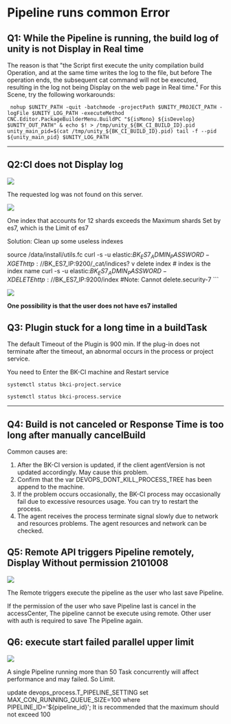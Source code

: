  # Pipeline runs common Error 

 ## Q1: While the Pipeline is running, the build log of unity is not Display in Real time 

 The reason is that "the Script first execute the unity compilation build Operation, and at the same time writes the log to the file, but before The operation ends, the subsequent cat command will not be executed, resulting in the log not being Display on the web page in Real time." For this Scene, try the following workarounds: 

 ```  nohup $UNITY_PATH -quit -batchmode -projectPath $UNITY_PROJECT_PATH -logFile $UNITY_LOG_PATH -executeMethod CNC.Editor.PackageBuilderMenu.BuildPC "${isMono} ${isDevelop} $UNITY_OUT_PATH" & echo $! > /tmp/unity_${BK_CI_BUILD_ID}.pid unity_main_pid=$(cat /tmp/unity_${BK_CI_BUILD_ID}.pid) tail -f --pid ${unity_main_pid} $UNITY_LOG_PATH ``` 

 --- 

 ## Q2:CI does not Display log 

 ![](../../../assets/image-20220301101202-xwkmo.png) 

 The requested log was not found on this server. 

 ![](../../../assets/image-20220301101202-bduGg.png) 

 One index that accounts for 12 shards exceeds the Maximum shards Set by es7, which is the Limit of es7 

 Solution: Clean up some useless indexes 

 source /data/install/utils.fc curl -s -u elastic:$BK_ES7_ADMIN_PASSWORD -X GET http://$BK_ES7_IP:9200/_cat/indices?  v delete index # index is the index name curl -s -u elastic:$BK_ES7_ADMIN_PASSWORD -X DELETE http://$BK_ES7_IP:9200/index #Note: Cannot delete.security-7 ``` 

 ![](./../../../assets/image-20220301101202-RWPNo.png) 

 **One possibility is that the user does not have es7 installed** 



 ## Q3: Plugin stuck for a long time in a buildTask 

 The default Timeout of the Plugin is 900 min. If the plug-in does not terminate after the timeout, an abnormal occurs in the process or project service. 

 You need to Enter the BK-CI machine and Restart service 

 ```systemctl status bkci-project.service ``` 

 ```systemctl status bkci-process.service``` 

 --- 

 ## Q4: Build is not canceled or Response Time is too long after manually cancelBuild 

 Common causes are: 

 1. After the BK-CI version is updated, if the client agentVersion is not updated accordingly.  May cause this problem. 
 2. Confirm that the var DEVOPS_DONT_KILL_PROCESS_TREE has been append to the machine. 
 3. If the problem occurs occasionally, the BK-CI process may occasionally fail due to excessive resources usage.  You can try to restart the process. 
 4. The agent receives the process terminate signal slowly due to network and resources problems.  The agent resources and network can be checked. 



 ## Q5: Remote API triggers Pipeline remotely, Display Without permission 2101008 

 ![](./../../../assets/remote_error.png) 

 The Remote triggers execute the pipeline as the user who last save Pipeline. 

 If the permission of the user who save Pipeline last is cancel in the accessCenter, The pipeline cannot be execute using remote.  Other user with auth is required to save The Pipeline again. 


 ## Q6: execute start failed parallel upper limit 

 ![](./../../../assets/max_parallel_view.png) 

 A single Pipeline running more than 50 Task concurrently will affect performance and may failed.  So Limit. 

 update devops_process.T_PIPELINE_SETTING set MAX_CON_RUNNING_QUEUE_SIZE=100 where PIPELINE_ID='${pipeline_id}'; It is recommended that the maximum should not exceed 100 